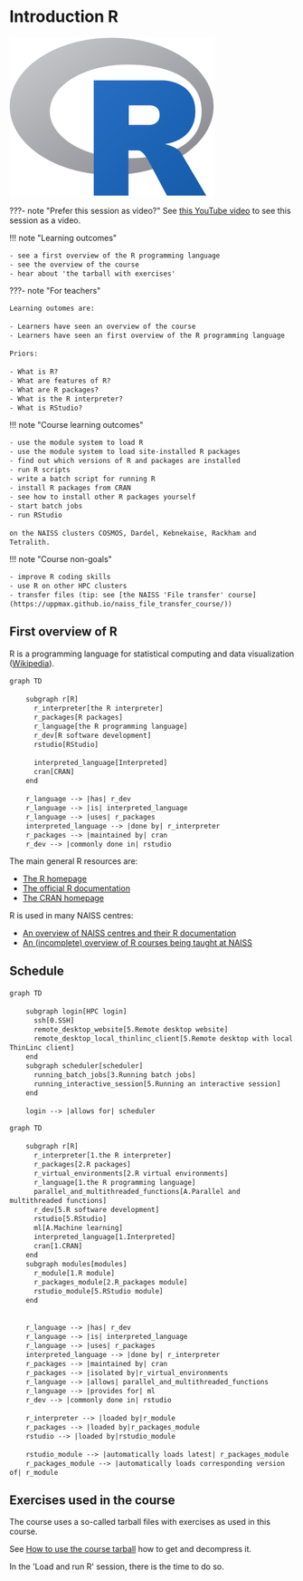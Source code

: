 # Introduction R

![The R logo](r_logo_50.png)

???- note "Prefer this session as video?"
    See [this YouTube video](https://youtu.be/N-TRzv9LdF4)
    to see this session as a video.

!!! note "Learning outcomes"

    - see a first overview of the R programming language
    - see the overview of the course
    - hear about 'the tarball with exercises'

???- note "For teachers"

    Learning outomes are:

    - Learners have seen an overview of the course
    - Learners have seen an first overview of the R programming language

    Priors:

    - What is R?
    - What are features of R?
    - What are R packages?
    - What is the R interpreter?
    - What is RStudio?

!!! note "Course learning outcomes"

    - use the module system to load R
    - use the module system to load site-installed R packages
    - find out which versions of R and packages are installed
    - run R scripts
    - write a batch script for running R
    - install R packages from CRAN
    - see how to install other R packages yourself
    - start batch jobs
    - run RStudio

    on the NAISS clusters COSMOS, Dardel, Kebnekaise, Rackham and Tetralith.

!!! note "Course non-goals"

    - improve R coding skills
    - use R on other HPC clusters
    - transfer files (tip: see [the NAISS 'File transfer' course](https://uppmax.github.io/naiss_file_transfer_course/))

## First overview of R

R is a programming language for statistical computing and data visualization
([Wikipedia](https://en.wikipedia.org/wiki/R_(programming_language))).

```mermaid
graph TD

    subgraph r[R]
      r_interpreter[the R interpreter]
      r_packages[R packages]
      r_language[the R programming language]
      r_dev[R software development]
      rstudio[RStudio]

      interpreted_language[Interpreted]
      cran[CRAN]
    end

    r_language --> |has| r_dev
    r_language --> |is| interpreted_language
    r_language --> |uses| r_packages
    interpreted_language --> |done by| r_interpreter
    r_packages --> |maintained by| cran
    r_dev --> |commonly done in| rstudio
```

The main general R resources are:

- [The R homepage](https://www.r-project.org/)
- [The official R documentation](https://cran.r-project.org/manuals.html)
- [The CRAN homepage](https://cran.r-project.org/)

R is used in many NAISS centres:

- [An overview of NAISS centres and their R documentation](http://docs.uppmax.uu.se/software/r/#overview-of-naiss-centers-and-their-documentation-about-r)
- [An (incomplete) overview of R courses being taught at NAISS](http://docs.uppmax.uu.se/software/r/#learning-r)


## Schedule

```mermaid
graph TD

    subgraph login[HPC login]
      ssh[0.SSH]
      remote_desktop_website[5.Remote desktop website]
      remote_desktop_local_thinlinc_client[5.Remote desktop with local ThinLinc client]
    end
    subgraph scheduler[scheduler]
      running_batch_jobs[3.Running batch jobs]
      running_interactive_session[5.Running an interactive session]
    end

    login --> |allows for| scheduler

```

```mermaid
graph TD

    subgraph r[R]
      r_interpreter[1.the R interpreter]
      r_packages[2.R packages]
      r_virtual_environments[2.R virtual environments]
      r_language[1.the R programming language]
      parallel_and_multithreaded_functions[A.Parallel and multithreaded functions]
      r_dev[5.R software development]
      rstudio[5.RStudio]
      ml[A.Machine learning]
      interpreted_language[1.Interpreted]
      cran[1.CRAN]
    end
    subgraph modules[modules]
      r_module[1.R module]
      r_packages_module[2.R_packages module]
      rstudio_module[5.RStudio module]
    end


    r_language --> |has| r_dev
    r_language --> |is| interpreted_language
    r_language --> |uses| r_packages
    interpreted_language --> |done by| r_interpreter
    r_packages --> |maintained by| cran
    r_packages --> |isolated by|r_virtual_environments
    r_language --> |allows| parallel_and_multithreaded_functions
    r_language --> |provides for| ml
    r_dev --> |commonly done in| rstudio

    r_interpreter --> |loaded by|r_module
    r_packages --> |loaded by|r_packages_module
    rstudio --> |loaded by|rstudio_module

    rstudio_module --> |automatically loads latest| r_packages_module
    r_packages_module --> |automatically loads corresponding version of| r_module
```

## Exercises used in the course

The course uses a so-called tarball files with exercises as
used in this course.

See [How to use the course tarball](../../common/use_tarball.md)
how to get and decompress it.

In the 'Load and run R' session, there is the time to do so.
